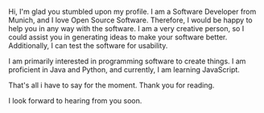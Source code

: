 Hi, I'm glad you stumbled upon my profile. I am a Software Developer from Munich, and I love Open Source Software. Therefore, I would be happy to help you in any way with the software. I am a very creative person, so I could assist you in generating ideas to make your software better. Additionally, I can test the software for usability.

I am primarily interested in programming software to create things. I am proficient in Java and Python, and currently, I am learning JavaScript.

That's all i have to say for the moment. Thank you for reading. 

I look forward to hearing from you soon.
